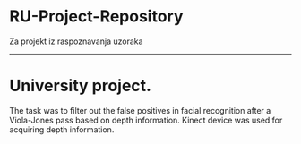 # RU-Project-Repository
Za projekt iz raspoznavanja uzoraka

***************************

# University project.

The task was to filter out the false positives in facial recognition after a Viola-Jones pass based on depth information. 
Kinect device was used for acquiring depth information.
